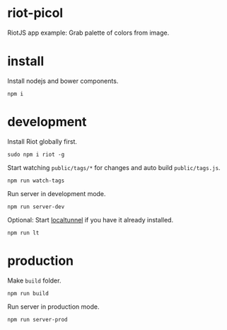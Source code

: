 # riot-picol
RiotJS app example: Grab palette of colors from image.

# install
Install nodejs and bower components.
```
npm i
```

# development
Install Riot globally first.
```
sudo npm i riot -g
```
Start watching `public/tags/*` for changes and auto build `public/tags.js`.
```
npm run watch-tags
```
Run server in development mode.
```
npm run server-dev
```
Optional: Start [localtunnel](http://localtunnel.me/) if you have it already installed.
```
npm run lt
```

# production
Make `build` folder.
```
npm run build
```
Run server in production mode.
```
npm run server-prod
```
